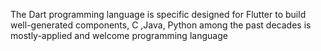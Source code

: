 The Dart programming language is specific designed for Flutter to build well-generated components,
C ,Java, Python among the past decades is mostly-applied and welcome programming language

